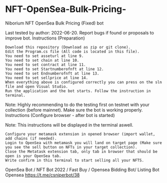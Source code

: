 


# NFT-OpenSea-Bulk-Pricing-
Niborium NFT OpenSea Bulk Pricing (Fixed) bot

Last tested by author: 2022-06-20. Report bugs if found or proposals to improve bot.
Instructions (Preparation)

    Download this repository (Download as zip or git clone).
    Edit the Program.cs file (All code is located in this file).
    You need to set asseturl at line 9.
    You need to set chain at line 10.
    You need to set contract at line 11.
    You need to set Startnumberofnft at line 12.
    You need to set Endnumberofnft at line 13.
    You need to set sellprice at line 14.
    When everything above is configured correctly you can press on the sln file and open Visual Studio.
    Run the application and the bot starts. Follow the instruction in terminal.

Note: Highly recommending to do the testing first on testnet with your collection (before mainnet). Make sure the bot is working properly.
Instructions (Configure browser - after bot is started)

Note: This instructions will be displayed in the terminal aswell.

    Configure your metamask extension in opened browser (import wallet, add chains (if needed).
    Login to OpenSea with metamask you will land on target page (Make sure you see the sell button on NFTs in your target collection).
    Close the Metatask extension tab, only tab in browser that should be open is your OpenSea tab.
    Write confirm in this terminal to start selling all your NFTS.



OpenSea Bot / NFT Bot 2022 / Fast Buy / Opensea Bidding Bot/ Listing Bot Opensea
https://t.me/csniperbot/38
